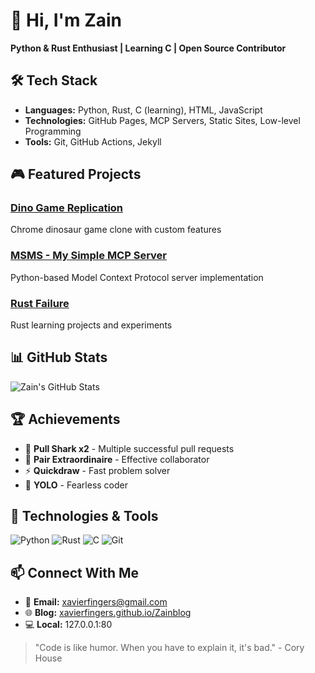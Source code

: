 # 👋 Hi, I'm Zain

**Python & Rust Enthusiast | Learning C | Open Source Contributor**

## 🛠 Tech Stack
- **Languages:** Python, Rust, C (learning), HTML, JavaScript
- **Technologies:** GitHub Pages, MCP Servers, Static Sites, Low-level Programming
- **Tools:** Git, GitHub Actions, Jekyll
## 🎮 Featured Projects
### [Dino Game Replication]()
Chrome dinosaur game clone with custom features
### [MSMS - My Simple MCP Server]()
Python-based Model Context Protocol server implementation
### [Rust Failure]()
Rust learning projects and experiments
## 📊 GitHub Stats
![Zain's GitHub Stats](https://github-readme-stats.vercel.app/api?username=xavierfingers&show_icons=true&theme=dark)
## 🏆 Achievements
- 🦈 **Pull Shark x2** - Multiple successful pull requests
- 👥 **Pair Extraordinaire** - Effective collaborator  
- ⚡ **Quickdraw** - Fast problem solver
- 🎯 **YOLO** - Fearless coder
## 🔧 Technologies & Tools
![Python](https://img.shields.io/badge/Python-3776AB?style=for-the-badge&logo=python&logoColor=white)
![Rust](https://img.shields.io/badge/Rust-000000?style=for-the-badge&logo=rust&logoColor=white)
![C](https://img.shields.io/badge/C-00599C?style=for-the-badge&logo=c&logoColor=white)
![Git](https://img.shields.io/badge/Git-F05032?style=for-the-badge&logo=git&logoColor=white)
## 📫 Connect With Me
- 📧 **Email:** xavierfingers@gmail.com
- 🌐 **Blog:** [xavierfingers.github.io/Zainblog](https://xavierfingers.github.io/Zainblog)
- 💻 **Local:** 127.0.0.1:80
> "Code is like humor. When you have to explain it, it's bad." - Cory House

